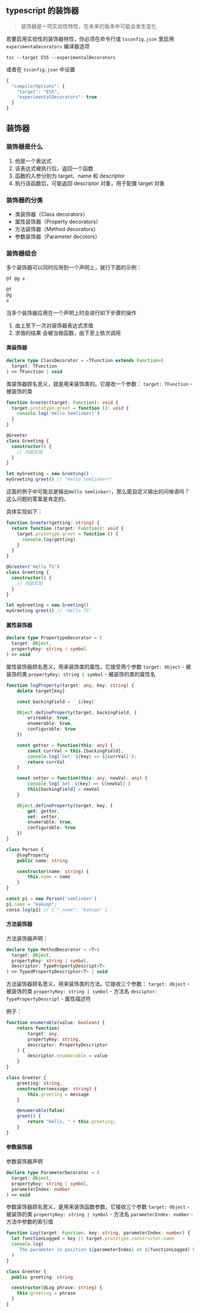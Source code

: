 ## typescript 的装饰器

> 装饰器是一项实验性特性，在未来的版本中可能会发生变化

若要启用实验性的装饰器特性，你必须在命令行或 `tsconfig.json` 里启用 `experimentaDecorators` 编译器选项

```shell
tsc --target ES5 --experimentalDecorators
```

或者在 `tsconfig.json` 中设置

```js
{
  "compilerOptions": {
    "target": "ES5",
    "experimentalDecorators": true
  }
}
```

## 装饰器

### 装饰器是什么

1. 他是一个表达式
2. 该表达式被执行后，返回一个函数
3. 函数的入参分别为 target、name 和 descriptor
4. 执行该函数后，可能返回 descriptor 对象，用于配置 target 对象

### 装饰器的分类

- 类装饰器（Class decorators）
- 属性装饰器（Property decorators）
- 方法装饰器（Method decorators）
- 参数装饰器（Parameter decotors）

### 装饰器组合

多个装饰器可以同时应用到一个声明上，就行下面的示例：

```ts
@f @g x

@f
@g
x
```

当多个装饰器应用在一个声明上时会进行如下步骤的操作

1. 由上至下一次对装饰器表达式求值
2. 求值的结果 会被当做函数，由下至上依次调用

#### 类装饰器

```ts
declare type ClassDecorator = <TFunction extends Function>(
  target: TFunction
) => TFunction | void
```

类装饰器顾名思义，就是用来装饰类的。它接收一个参数：
`target: TFunction` - 被装饰的类

```ts
function Greeter(target: Function): void {
  target.prototype.greet = function (): void {
    console.log('Hello Semlinker!')
  }
}

@Greeter
class Greeting {
  constructor() {
    // 内部实现
  }
}

let myGreeting = new Greeting()
myGreeting.greet() // "Hello Semlinker!"
```

这面的例子中可能总是输出`Hello Semlinker!`，那么能自定义输出的问候语吗？这么问题的答案是肯定的。

具体实现如下：

```ts
function Greeter(getting: string) {
  return function (target: Function): void {
    target.prototype.greet = function () {
      console.log(getting)
    }
  }
}

@Greeter('Hello TS')
class Greeting {
  constructor() {
    // 内部实现
  }
}

let myGreeting = new Greeting()
myGreeting.greet() // "Hello TS"
```

#### 属性装饰器

```ts
declare type PropertypeDecorator = (
  target: Object,
  propertyKey: string | symbol
) => void
```

属性装饰器顾名思义，用来装饰类的属性。它接受两个参数
`target: Object` - 被装饰的类
`propertyKey: string | symbol` - 被装饰的类的属性名

```ts
function logProperty(target: any, key: string) {
    delete target[key]

    const backingField = `_${key}`

    Object.defineProperty(target, backingField, {
        writeable: true,
        enumerable: true,
        configurable: true
    })

    const getter = function(this: any) {
        const currVal = this.[backingField];
        console.log(`Get: ${key} => ${currVal}`);
        return currVal
    }

    const setter = function(this: any, newVal: any) {
        console.log(`Set：${key} => ${newVal}`)
        this[backingField] = newVal
    }

    Object.defineProperty(target, key, {
        get: getter,
        set: setter,
        enumerable: true,
        configurable: true
    })
}

class Person {
    @logProperty
    public name: string

    constructor(name: string) {
        this.name = name
    }
}

const p1 = new Person('semlinker')
p1.name = "kakuqo";
conso.log(p1) // { "_name": "kakuqo" }
```

#### 方法装饰器

方法装饰器声明：

```ts
declare type MethodDecorator = <T>(
  target: Object,
  propertyKey: string | symbol,
  descriptor: TypePropertyDescript<T>
) => TypedPropertyDescriptor<T> | void
```

方法装饰器顾名思义，用来装饰类的方法。它接收三个参数：
`target: Object` - 被装饰的类
`propertyKey: string | symbol` - 方法名
`desciptor: TypePropertyDescript` - 属性描述符

例子：

```ts
function enumerable(value: boolean) {
    return function(
        target: any,
        propertyKey: string,
        descriptor: PropertyDescriptor
    ) {
        descriptor.enumberable = value
    }
}

class Greeter {
    greeting: string,
    constructor(message: string) {
        this.greeting = message
    }

    @enumerable(false)
    greet() {
        return "Hello, " + this.greeting;
    }
}
```

#### 参数装饰器

参数装饰器声明

```ts
declare type ParameterDecorator = (
  target: Object,
  propertyKey: string | symbol,
  parameterIndex: number
) => void
```

参数装饰器顾名思义，是用来装饰函数参数，它接收三个参数
`target: Object` - 被装饰的类
`propertyKey: string | symbol` - 方法名
`parameterIndex: number` - 方法中参数的索引值

```ts
function Log(target: Function, key: string, parameterIndex: number) {
  let functionLogged = key || target.prototype.constructor.name
  console.log(
    `The parameter in position ${parameterIndex} at ${functionLogged} has been decorated`
  )
}

class Greeter {
  public greeting: string

  constructor(@Log phrase: string) {
    this.greeting = phrase
  }
}
```
